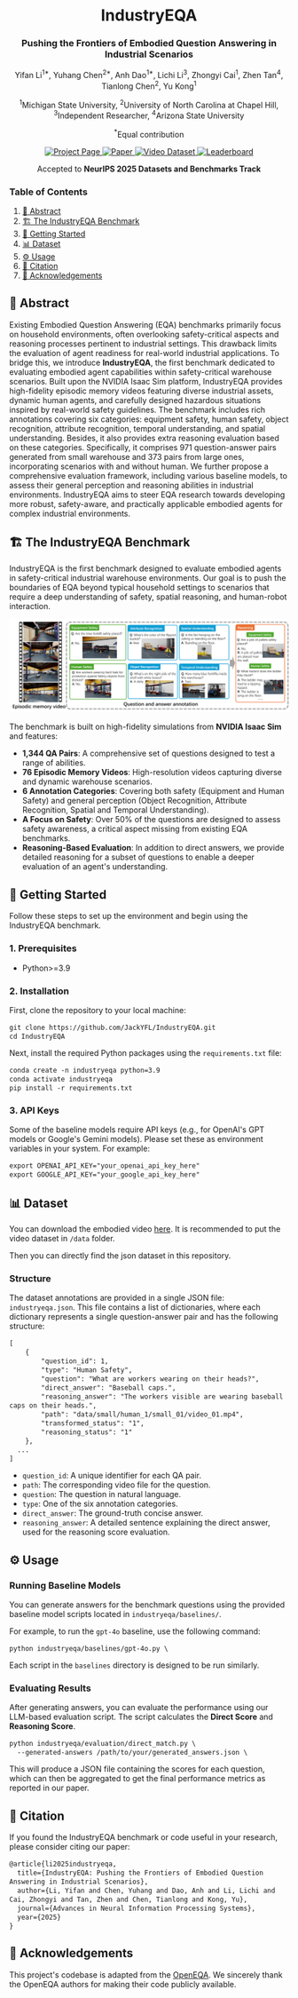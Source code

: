 <div align="center">
<h1 align="center">IndustryEQA</h1>

<h3>Pushing the Frontiers of Embodied Question Answering in Industrial Scenarios
</h3>

<p>
Yifan Li<sup>1*</sup>,
Yuhang Chen<sup>2*</sup>,
Anh Dao<sup>1*</sup>,
Lichi Li<sup>3</sup>,
Zhongyi Cai<sup>1</sup>,
Zhen Tan<sup>4</sup>,
Tianlong Chen<sup>2</sup>,
Yu Kong<sup>1</sup>
</p>

<p>
<sup>1</sup>Michigan State University, <sup>2</sup>University of North Carolina at Chapel Hill, <sup>3</sup>Independent Researcher, <sup>4</sup>Arizona State University
</p>
<p>
<sup>*</sup>Equal contribution
</p>

<p>
    <a href="https://johnx69.github.io/IndustryEQA/">
        <img src="https://img.shields.io/badge/Project-Website-blue?style=flat-square" alt="Project Page">
    </a>
    <a href="https://arxiv.org/abs/2505.20640">
        <img src="https://img.shields.io/badge/Paper-arXiv-b31b1b?style=flat-square" alt="Paper">
    </a>
    <a href="https://huggingface.co/datasets/IndustryEQA/IndustryEQA">
        <img src="https://img.shields.io/badge/%F0%9F%A4%97%20Hugging%20Face-Dataset-yellow?style=flat-square" alt="Video Dataset">
    </a>
    <a href="https://johnx69.github.io/IndustryEQA/#leaderboard">
        <img src="https://img.shields.io/badge/View-Leaderboard-green?style=flat-square" alt="Leaderboard">
    </a>
</p>

Accepted to **NeurIPS 2025 Datasets and Benchmarks Track**

</div>

### Table of Contents
1. [📖 Abstract](#-abstract)
2. [🏗️ The IndustryEQA Benchmark](#️-the-industryeqa-benchmark)
3. [🚀 Getting Started](#-getting-started)
4. [📊 Dataset](#-dataset)
5. [⚙️ Usage](#️-usage)
6. [📜 Citation](#-citation)
7. [🙏 Acknowledgements](#-acknowledgements)


## 📖 Abstract

Existing Embodied Question Answering (EQA) benchmarks primarily focus on household environments, often overlooking safety-critical aspects and reasoning processes pertinent to industrial settings. This drawback limits the evaluation of agent readiness for real-world industrial applications. To bridge this, we introduce **IndustryEQA**, the first benchmark dedicated to evaluating embodied agent capabilities within safety-critical warehouse scenarios. Built upon the NVIDIA Isaac Sim platform, IndustryEQA provides high-fidelity episodic memory videos featuring diverse industrial assets, dynamic human agents, and carefully designed hazardous situations inspired by real-world safety guidelines. The benchmark includes rich annotations covering six categories: equipment safety, human safety, object recognition, attribute recognition, temporal understanding, and spatial understanding. Besides, it also provides extra reasoning evaluation based on these categories. Specifically, it comprises 971 question-answer pairs generated from small warehouse and 373 pairs from large ones, incorporating scenarios with and without human. We further propose a comprehensive evaluation framework, including various baseline models, to assess their general perception and reasoning abilities in industrial environments. IndustryEQA aims to steer EQA research towards developing more robust, safety-aware, and practically applicable embodied agents for complex industrial environments.



## 🏗️ The IndustryEQA Benchmark

IndustryEQA is the first benchmark designed to evaluate embodied agents in safety-critical industrial warehouse environments. Our goal is to push the boundaries of EQA beyond typical household settings to scenarios that require a deep understanding of safety, spatial reasoning, and human-robot interaction.

![introduction](./assets/industryeqa_intro.png)

The benchmark is built on high-fidelity simulations from **NVIDIA Isaac Sim** and features:

- **1,344 QA Pairs**: A comprehensive set of questions designed to test a range of abilities.
- **76 Episodic Memory Videos**: High-resolution videos capturing diverse and dynamic warehouse scenarios.
- **6 Annotation Categories**: Covering both safety (Equipment and Human Safety) and general perception (Object Recognition, Attribute Recognition, Spatial and Temporal Understanding).
- **A Focus on Safety**: Over 50% of the questions are designed to assess safety awareness, a critical aspect missing from existing EQA benchmarks.
- **Reasoning-Based Evaluation**: In addition to direct answers, we provide detailed reasoning for a subset of questions to enable a deeper evaluation of an agent's understanding.



## 🚀 Getting Started

Follow these steps to set up the environment and begin using the IndustryEQA benchmark.

### 1. Prerequisites

- Python>=3.9

### 2. Installation

First, clone the repository to your local machine:

```
git clone https://github.com/JackYFL/IndustryEQA.git
cd IndustryEQA
```

Next, install the required Python packages using the `requirements.txt` file:

```
conda create -n industryeqa python=3.9
conda activate industryeqa
pip install -r requirements.txt
```

### 3. API Keys

Some of the baseline models require API keys (e.g., for OpenAI's GPT models or Google's Gemini models). Please set these as environment variables in your system. For example:

```
export OPENAI_API_KEY="your_openai_api_key_here"
export GOOGLE_API_KEY="your_google_api_key_here"
```



## 📊 Dataset

You can download the embodied video [here](https://huggingface.co/datasets/IndustryEQA/IndustryEQA). It is recommended to put the video dataset in `/data` folder.

Then you can directly find the json dataset in this repository.

### Structure

The dataset annotations are provided in a single JSON file: `industryeqa.json`. This file contains a list of dictionaries, where each dictionary represents a single question-answer pair and has the following structure:

```
[
    {
        "question_id": 1,
        "type": "Human Safety",
        "question": "What are workers wearing on their heads?",
        "direct_answer": "Baseball caps.",
        "reasoning_answer": "The workers visible are wearing baseball caps on their heads.",
        "path": "data/small/human_1/small_01/video_01.mp4",
        "transformed_status": "1",
        "reasoning_status": "1"
    },
  ...
]
```

- `question_id`: A unique identifier for each QA pair.
- `path`: The corresponding video file for the question.
- `question`: The question in natural language.
- `type`: One of the six annotation categories.
- `direct_answer`: The ground-truth concise answer.
- `reasoning_answer`: A detailed sentence explaining the direct answer, used for the reasoning score evaluation.



## ⚙️ Usage

### Running Baseline Models

You can generate answers for the benchmark questions using the provided baseline model scripts located in `industryeqa/baselines/`.

For example, to run the `gpt-4o` baseline, use the following command:

```
python industryeqa/baselines/gpt-4o.py \
```

Each script in the `baselines` directory is designed to be run similarly.



### Evaluating Results

After generating answers, you can evaluate the performance using our LLM-based evaluation script. The script calculates the **Direct Score** and **Reasoning Score**.

```
python industryeqa/evaluation/direct_match.py \
  --generated-answers /path/to/your/generated_answers.json \
```

This will produce a JSON file containing the scores for each question, which can then be aggregated to get the final performance metrics as reported in our paper.



## 📜 Citation

If you found the IndustryEQA benchmark or code useful in your research, please consider citing our paper:

```
@article{li2025industryeqa,
  title={IndustryEQA: Pushing the Frontiers of Embodied Question Answering in Industrial Scenarios},
  author={Li, Yifan and Chen, Yuhang and Dao, Anh and Li, Lichi and Cai, Zhongyi and Tan, Zhen and Chen, Tianlong and Kong, Yu},
  journal={Advances in Neural Information Processing Systems},
  year={2025}
}
```

## 🙏 Acknowledgements

This project's codebase is adapted from the [OpenEQA](https://github.com/facebookresearch/open-eqa). We sincerely thank the OpenEQA authors for making their code publicly available.